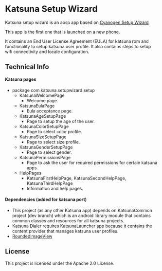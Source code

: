 # Katsuna Setup Wizard

Katsuna setup wizard is an aosp app based on [Cyanogen Setup Wizard](https://github.com/CyanogenMod/android_packages_apps_SetupWizard)

This app is the first one that is launched on a new phone. 

It contains an End User License Agreement (EULA) for katsuna rom and functionality to setup katsuna user profile. It also contains steps to setup wifi connectivity and locale configuration.



## Technical Info

#### Katsuna pages

- package com.katsuna.setupwizard.setup
  - KatsunaWelcomePage
    - Welcome page.
  - KatsunaEulaPage
    - Eula acceptance page.
  - KatsunaAgeSetupPage
    - Page to setup the age of the user.
  - KatsunaColorSetupPage
    - Page to select color profile.
  - KatsunaSizeSetupPage
    - Page to select size profile.
  - KatsunaGenderSetupPage
    - Page to select gender.
  - KatsunaPermissionsPage
    - Page to ask the user for required permissions for certain katsuna apps.
  - HelpPages
    - KatsunaFirstHelpPage, KatsunaSecondHelpPage, KatsunaThirdHelpPage
    - Information and help pages.



#### Dependencies (added for katsuna port)

- This project (as any other Katsuna app) depends on KatsunaCommon project (dev branch) which is an android library module that contains common classes and resources for all katsuna projects.
- Katsuna Dialer requires KatsunaLauncher app because it contains the content provider that manages katsuna user profiles.
- [RoundedImageView](https://github.com/vinc3m1/RoundedImageView)



## License

This project is licensed under the Apache 2.0 License.
